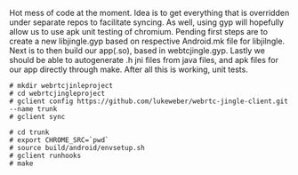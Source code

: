Hot mess of code at the moment. Idea is to get everything that is overridden under separate repos to facilitate syncing. As well, using gyp will hopefully allow us to use apk unit testing of chromium. Pending first steps are to create a new libjingle.gyp based on respective Android.mk file for libjilngle. Next is to then build our app(.so), based in webtcjingle.gyp. Lastly we should be able to autogenerate .h jni files from java files, and apk files for our app directly through make. After all this is working, unit tests.

```
# mkdir webrtcjinleproject
# cd webrtcjingleproject
# gclient config https://github.com/lukeweber/webrtc-jingle-client.git --name trunk
# gclient sync

# cd trunk
# export CHROME_SRC=`pwd`
# source build/android/envsetup.sh
# gclient runhooks
# make
```
